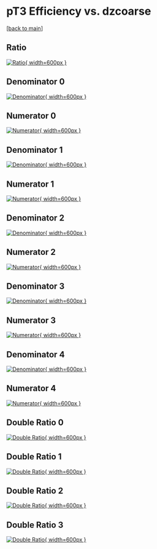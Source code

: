 # pT3 Efficiency vs. dzcoarse

[[back to main](./)]



## Ratio

[![Ratio](../mtv/var/pT3_xtr_11_-1_eff_dzcoarse.png){ width=600px }](../mtv/var/pT3_xtr_11_-1_eff_dzcoarse.pdf)

## Denominator 0

[![Denominator](../mtv/den/pT3_xtr_11_-1_eff_dzcoarse_den0.png){ width=600px }](../mtv/den/pT3_xtr_11_-1_eff_dzcoarse_den0.pdf)

## Numerator 0

[![Numerator](../mtv/num/pT3_xtr_11_-1_eff_dzcoarse_num0.png){ width=600px }](../mtv/num/pT3_xtr_11_-1_eff_dzcoarse_num0.pdf)

## Denominator 1

[![Denominator](../mtv/den/pT3_xtr_11_-1_eff_dzcoarse_den1.png){ width=600px }](../mtv/den/pT3_xtr_11_-1_eff_dzcoarse_den1.pdf)

## Numerator 1

[![Numerator](../mtv/num/pT3_xtr_11_-1_eff_dzcoarse_num1.png){ width=600px }](../mtv/num/pT3_xtr_11_-1_eff_dzcoarse_num1.pdf)

## Denominator 2

[![Denominator](../mtv/den/pT3_xtr_11_-1_eff_dzcoarse_den2.png){ width=600px }](../mtv/den/pT3_xtr_11_-1_eff_dzcoarse_den2.pdf)

## Numerator 2

[![Numerator](../mtv/num/pT3_xtr_11_-1_eff_dzcoarse_num2.png){ width=600px }](../mtv/num/pT3_xtr_11_-1_eff_dzcoarse_num2.pdf)

## Denominator 3

[![Denominator](../mtv/den/pT3_xtr_11_-1_eff_dzcoarse_den3.png){ width=600px }](../mtv/den/pT3_xtr_11_-1_eff_dzcoarse_den3.pdf)

## Numerator 3

[![Numerator](../mtv/num/pT3_xtr_11_-1_eff_dzcoarse_num3.png){ width=600px }](../mtv/num/pT3_xtr_11_-1_eff_dzcoarse_num3.pdf)

## Denominator 4

[![Denominator](../mtv/den/pT3_xtr_11_-1_eff_dzcoarse_den4.png){ width=600px }](../mtv/den/pT3_xtr_11_-1_eff_dzcoarse_den4.pdf)

## Numerator 4

[![Numerator](../mtv/num/pT3_xtr_11_-1_eff_dzcoarse_num4.png){ width=600px }](../mtv/num/pT3_xtr_11_-1_eff_dzcoarse_num4.pdf)

## Double Ratio 0

[![Double Ratio](../mtv/ratio/pT3_xtr_11_-1_eff_dzcoarse_ratio0.png){ width=600px }](../mtv/ratio/pT3_xtr_11_-1_eff_dzcoarse_ratio0.pdf)

## Double Ratio 1

[![Double Ratio](../mtv/ratio/pT3_xtr_11_-1_eff_dzcoarse_ratio1.png){ width=600px }](../mtv/ratio/pT3_xtr_11_-1_eff_dzcoarse_ratio1.pdf)

## Double Ratio 2

[![Double Ratio](../mtv/ratio/pT3_xtr_11_-1_eff_dzcoarse_ratio2.png){ width=600px }](../mtv/ratio/pT3_xtr_11_-1_eff_dzcoarse_ratio2.pdf)

## Double Ratio 3

[![Double Ratio](../mtv/ratio/pT3_xtr_11_-1_eff_dzcoarse_ratio3.png){ width=600px }](../mtv/ratio/pT3_xtr_11_-1_eff_dzcoarse_ratio3.pdf)

